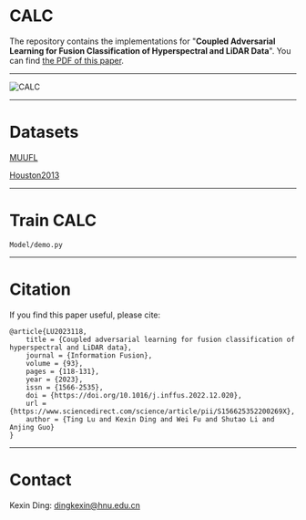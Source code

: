 # CALC
The repository contains the implementations for "**Coupled Adversarial Learning for Fusion Classification of Hyperspectral and LiDAR Data**". You can find [the PDF of this paper](https://www.sciencedirect.com/science/article/pii/S156625352200269X).
****
![CALC](https://github.com/Ding-Kexin/CALC/blob/main/figure/CALC.jpg)
****
# Datasets
[MUUFL](https://github.com/GatorSense/MUUFLGulfport/)

[Houston2013](http://www.grss-ieee.org/community/technical-committees/data-fusion/2013-ieee-grss-data-fusion-contest/)
****
# Train CALC
``` 
Model/demo.py
``` 
****
# Citation
If you find this paper useful, please cite:
``` 
@article{LU2023118,
    title = {Coupled adversarial learning for fusion classification of hyperspectral and LiDAR data},
    journal = {Information Fusion},
    volume = {93},
    pages = {118-131},
    year = {2023},
    issn = {1566-2535},
    doi = {https://doi.org/10.1016/j.inffus.2022.12.020},
    url = {https://www.sciencedirect.com/science/article/pii/S156625352200269X},
    author = {Ting Lu and Kexin Ding and Wei Fu and Shutao Li and Anjing Guo}
}
```
****
# Contact
Kexin Ding: [dingkexin@hnu.edu.cn](dingkexin@hnu.edu.cn)
